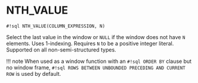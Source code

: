 # NTH_VALUE

`#!sql NTH_VALUE(COLUMN_EXPRESSION, N)`

Select the last value in the window or `NULL` if the window
does not have `N` elements. Uses 1-indexing. Requires
`N` to be a positive integer literal. Supported on all
non-semi-structured types.

!!! note
When used as a window function with an `#!sql ORDER BY` clause but no window frame, `#!sql ROWS BETWEEN UNBOUNDED PRECEDING AND CURRENT ROW` is used by default.
